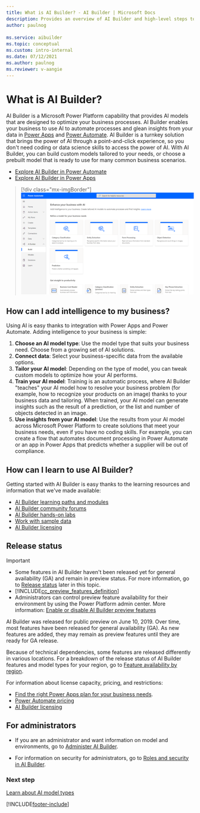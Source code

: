 ```yaml
---
title: What is AI Builder? - AI Builder | Microsoft Docs
description: Provides an overview of AI Builder and high-level steps to add intelligence to your apps
author: paulnog

ms.service: aibuilder
ms.topic: conceptual
ms.custom: intro-internal
ms.date: 07/12/2021
ms.author: paulnog
ms.reviewer: v-aangie
---
```


# What is AI Builder?

AI Builder is a Microsoft Power Platform capability that provides AI models that are designed to optimize your business processes. AI Builder enables your business to use AI to automate processes and glean insights from your data in [Power Apps](use-in-powerapps-overview.md) and [Power Automate](use-in-flow-overview.md). AI Builder is a turnkey solution that brings the power of AI through a point-and-click experience, so you don't need coding or data science skills to access the power of AI. With AI Builder, you can build custom models tailored to your needs, or choose a prebuilt model that is ready to use for many common business scenarios. 

- [Explore AI Builder in Power Automate](use-in-flow-overview.md)
- [Explore AI Builder in Power Apps](use-in-powerapps-overview.md)

> [!div class="mx-imgBorder"]
> ![AI Builder home page](media/ai-builder-home.png "AI Builder home page")

## How can I add intelligence to my business?

Using AI is easy thanks to integration with Power Apps and Power Automate. Adding intelligence to your business is simple:

1. **Choose an AI model type**: Use the model type that suits your business need. Choose from a growing set of AI solutions.
1. **Connect data**: Select your business-specific data from the available options.
1. **Tailor your AI model**: Depending on the type of model, you can tweak custom models to optimize how your AI performs.
1. **Train your AI model**: Training is an automatic process, where AI Builder "teaches" your AI model how to resolve your business problem (for example, how to recognize your products on an image) thanks to your business data and tailoring. When trained, your AI model can generate insights such as the result of a prediction, or the list and number of objects detected in an image.
1. **Use insights from your AI model**: Use the results from your AI model across Microsoft Power Platform to create solutions that meet your business needs, even if you have no coding skills. For example, you can create a flow that automates document processing in Power Automate or an app in Power Apps that predicts whether a supplier will be out of compliance.

## How can I learn to use AI Builder?

Getting started with AI Builder is easy thanks to the learning resources and information that we've made available:

- [AI Builder learning paths and modules](/learn/browse/?expanded=power-platform&products=ai-builder)
- [AI Builder community forums](https://go.microsoft.com/fwlink/?linkid=2092048)
- [AI Builder hands-on labs](https://go.microsoft.com/fwlink/?linkid=2103171)
- [Work with sample data](samples.md)
- [AI Builder licensing](administer-licensing.md)

## Release status

 > [!IMPORTANT]
 >
 > - Some features in AI Builder haven't been released yet for general availability (GA) and remain in preview status. For more information, go to [Release status](#release-status) later in this topic.
 > - [!INCLUDE[cc_preview_features_definition](./includes/cc-preview-features-definition.md)]
 > - Administrators can control preview feature availability for their environment by using the Power Platform admin center. More information: [Enable or disable AI Builder preview features](administer.md#enable-or-disable-ai-builder-preview-features)

AI Builder was released for public preview on June 10, 2019. Over time, most features have been released for general availability (GA). As new features are added, they may remain as preview features until they are ready for GA release.

Because of technical dependencies, some features are released differently in various locations. For a breakdown of the release status of AI Builder features and model types for your region, go to [Feature availability by region](availability-region.md).

For information about license capacity, pricing, and restrictions:

- [Find the right Power Apps plan for your business needs](https://powerapps.microsoft.com/pricing/).
- [Power Automate pricing](https://flow.microsoft.com/pricing/)
- [AI Builder licensing](administer-licensing.md)

## For administrators

- If you are an administrator and want information on model and environments, go to [Administer AI Builder](administer.md).

- For information on security for administrators, go to [Roles and security in AI Builder](security.md).

### Next step

[Learn about AI model types](model-types.md)


[!INCLUDE[footer-include](includes/footer-banner.md)]
